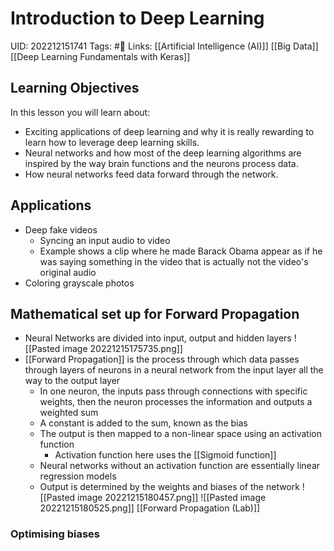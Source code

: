 # Introduction to Deep Learning
UID: 202212151741
Tags: #🌱 
Links: [[Artificial Intelligence (AI)]] [[Big Data]] [[Deep Learning Fundamentals with Keras]]

## Learning Objectives
 In this lesson you will learn about:

-   Exciting applications of deep learning and why it is really rewarding to learn how to leverage deep learning skills.
-   Neural networks and how most of the deep learning algorithms are inspired by the way brain functions and the neurons process data.
-   How neural networks feed data forward through the network.

## Applications
- Deep fake videos
	- Syncing an input audio to video
	- Example shows a clip where he made Barack Obama appear as if he was saying something in the video that is actually not the video's original audio
- Coloring grayscale photos

## Mathematical set up for Forward Propagation
- Neural Networks are divided into input, output and hidden layers 
![[Pasted image 20221215175735.png]]
- [[Forward Propagation]] is the process through which data passes through layers of neurons in a neural network from the input layer all the way to the output layer
	- In one neuron, the inputs pass through connections with specific weights, then the neuron processes the information and outputs a weighted sum 
	- A constant is added to the sum, known as the bias
	- The output is then mapped to a non-linear space using an activation function 
		- Activation function here uses the [[Sigmoid function]] 
	- Neural networks without an activation function are essentially linear regression models 
	- Output is determined by the weights and biases of the network 
![[Pasted image 20221215180457.png]]
![[Pasted image 20221215180525.png]]
[[Forward Propagation (Lab)]]
### Optimising biases
